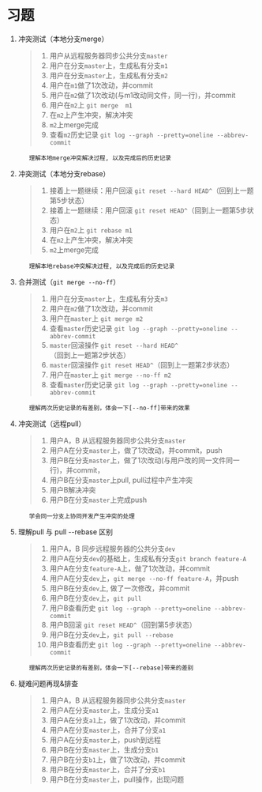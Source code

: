 # 习题

1. 冲突测试（本地分支merge）
   > 1. 用户从远程服务器同步公共分支`master`
   > 2. 用户在分支`master`上，生成私有分支`m1`
   > 3. 用户在分支`master`上，生成私有分支`m2`
   > 4. 用户在`m1`做了1次改动，并commit
   > 5. 用户在`m2`做了1次改动(与m1改动同文件，同一行)，并commit
   > 6. 用户在`m2`上 `git merge  m1`
   > 7. 在`m2`上产生冲突，解决冲突
   > 8. `m2`上merge完成
   > 9. 查看`m2`历史记录 `git log --graph --pretty=oneline --abbrev-commit`

   ```text
      理解本地merge冲突解决过程, 以及完成后的历史记录
   ```

2. 冲突测试（本地分支rebase）
   > 1. 接着上一题继续：用户回滚 `git reset --hard HEAD^`（回到上一题第5步状态）
   > 1. 接着上一题继续：用户回滚 `git reset HEAD^`（回到上一题第5步状态）
   > 2. 用户在`m2`上 `git rebase m1`
   > 3. 在`m2`上产生冲突，解决冲突
   > 4. `m2`上merge完成

   ```text
      理解本地rebase冲突解决过程, 以及完成后的历史记录
   ```

3. 合并测试（`git merge --no-ff`）
   > 1. 用户在分支`master`上，生成私有分支`m3`
   > 2. 用户在`m2`做了1次改动，并commit
   > 3. 用户在`master`上 `git merge m2`
   > 4. 查看`master`历史记录 `git log --graph --pretty=oneline --abbrev-commit`
   > 5. `master`回滚操作 `git reset --hard HEAD^`（回到上一题第2步状态）
   > 5. `master`回滚操作 `git reset HEAD^`（回到上一题第2步状态）
   > 6. 用户在`master`上 `git merge --no-ff m2`
   > 7. 查看`master`历史记录 `git log --graph --pretty=oneline --abbrev-commit`

   ```text
      理解两次历史记录的有差别，体会一下[--no-ff]带来的效果
   ```

4. 冲突测试（远程pull）
   > 1. 用户A，B 从远程服务器同步公共分支`master`
   > 2. 用户A在分支`master`上，做了1次改动，并commit，push
   > 3. 用户B在分支`master`上，做了1次改动(与用户改的同一文件同一行)，并commit，
   > 4. 用户B在分支`master`上pull, pull过程中产生冲突
   > 5. 用户B解决冲突
   > 6. 用户B在分支`master`上完成push

   ```text
      学会同一分支上协同开发产生冲突的处理
   ```

5. 理解pull 与 pull --rebase 区别
   > 1. 用户A，B 同步远程服务器的公共分支`dev`
   > 2. 用户A在分支`dev`的基础上，生成私有分支`git branch feature-A`
   > 3. 用户A在分支`feature-A`上，做了1次改动，并commit
   > 4. 用户A在分支`dev`上，`git merge --no-ff feature-A`，并push
   > 5. 用户B在分支`dev`上, 做了一次修改，并commit
   > 6. 用户B在分支`dev`上，`git pull`
   > 7. 用户B查看历史 `git log --graph --pretty=oneline --abbrev-commit`
   > 8. 用户B回滚 `git reset HEAD^`（回到第5步状态）
   > 9. 用户B在分支`dev`上，`git pull --rebase`
   > 10. 用户B查看历史 `git log --graph --pretty=oneline --abbrev-commit`

   ```text
      理解两次历史记录的有差别，体会一下[--rebase]带来的差别
   ```

6. 疑难问题再现&排查
   > 1. 用户A，B 从远程服务器同步公共分支`master`
   > 2. 用户A在分支`master`上，生成分支`a1`
   > 3. 用户A在分支`a1`上，做了1次改动，并commit
   > 4. 用户A在分支`master`上，合并了分支`a1`
   > 5. 用户A在分支`master`上，push到远程
   > 6. 用户B在分支`master`上，生成分支`b1`
   > 7. 用户B在分支`b1`上，做了1次改动，并commit
   > 8. 用户B在分支`master`上，合并了分支`b1`
   > 9. 用户B在分支`master`上，pull操作，出现问题

